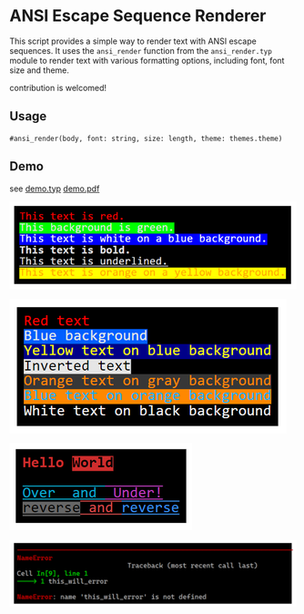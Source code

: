 # ANSI Escape Sequence Renderer

This script provides a simple way to render text with ANSI escape sequences. It uses the `ansi_render` function from the `ansi_render.typ` module to render text with various formatting options, including font, font size and theme.

contribution is welcomed!

## Usage

```typst
#ansi_render(body, font: string, size: length, theme: themes.theme)
```

## Demo

see [demo.typ](https://github.com/8LWXpg/typst-ansi_render/blob/master/demo.typ) [demo.pdf](https://github.com/8LWXpg/typst-ansi_render/blob/master/demo.pdf)

![1.png](img/1.png)

![2.png](img/2.png)

![3.png](img/3.png)

![4.png](img/4.png)

